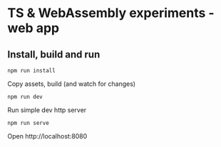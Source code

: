 # TS & WebAssembly experiments - web app

## Install, build and run

`npm run install`

Copy assets, build (and watch for changes)

`npm run dev`

Run simple dev http server

`npm run serve`

Open http://localhost:8080
